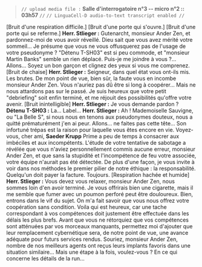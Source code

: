 ﻿> `// upload media file :` **Salle d'interrogatoire n°3 -- micro n°2 :: 03h57** `//`
> `// LinguaCell-D audio-to-text transcript enabled //`

[Bruit d'une respiration difficile.]
[Bruit d'une porte qui s'ouvre.]
[Bruit d'une porte qui se referme.]
**Herr. Stlieger :** Gutenarcht, monsieur Ander Zen, et pardonnez-moi de vous avoir réveillé. Dieu sait que vous avez mérité votre sommeil... Je présume que vous ne vous offusquerez pas de l'usage de votre pseudonyme ? "Détenu T-SH03" est si peu commode, et "monsieur Martin Banks" semble un rien déplacé. Puis-je me joindre à vous ?... Allons... Soyez un bon garçon et clignez des yeux si vous me comprenez.
[Bruit de chaise]
**Herr. Stlieger :** Seigneur, dans quel état vous ont-ils mis. Les brutes. De mon point de vue, bien sûr, la faute vous en incombe monsieur Ander Zen. Vous n'auriez pas dû être si long à coopérer... Mais ne nous attardons pas sur le passé. Je suis heureux que votre petit "debriefing" soit enfin terminé, et me réjouit des possibilités qu'offre votre avenir.
[Bruit inintelligible]
**Herr. Stlieger :** Je vous demande pardon ?
**Détenu T-SH03 :** La... Label...
**Herr. Stlieger :** Ah ! Mademoiselle Sauvigne, ou "La Belle S", si nous nous en tenons aux pseudonymes douteux, nous a quitté prématurément j'en ai peur. Allons... ne faites pas cette tête... Son infortuné trépas est la raison pour laquelle vous êtes encore en vie. Voyez-vous, cher ami, **Saeder Krupp** Prime a peu de temps à consacrer aux imbéciles et aux incompétents. L'étude de votre tentative de sabotage a révélée que vous n'aviez personnellement commis aucune erreur, monsieur Ander Zen, et que sans la stupidité et l'incompétence de feu votre associée, votre équipe n'aurait pas été détectée. De plus d'une façon, je vous invite à voir dans nos méthodes le premier pilier de notre éthique : la responsabilité. Quelqu'un doit payer la facture. Toujours.
[Respiration hachée et humide]
**Herr. Stlieger :** Vous devez vous relaxer, monsieur Ander Zen, nous sommes loin d'en avoir terminé. Je vous offrirais bien une cigarette, mais il me semble que fumer avec un poumon perforé peut être douloureux. Bien, entrons dans le vif du sujet. On m'a fait savoir que vous nous offrez votre coopération sans condition. Voila qui est heureux, car une tache correspondant à vos compétences doit justement être effectuée dans les délais les plus brefs. Avant que vous ne rétorquiez que vos compétences sont atténuées par vos morceaux manquants, permettez moi d'ajouter que leur remplacement cybernétique sera, de notre point de vue, une avance adéquate pour futurs services rendus. Souriez, monsieur Ander Zen, nombre de nos meilleurs agents ont reçus leurs implants favoris dans une situation similaire... Mais une étape à la fois, voulez-vous ? En ce qui concerne les détails de la run...
